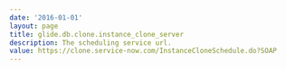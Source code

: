 ```yaml
---
date: '2016-01-01'
layout: page
title: glide.db.clone.instance_clone_server
description: The scheduling service url. 
value: https://clone.service-now.com/InstanceCloneSchedule.do?SOAP
---
```

